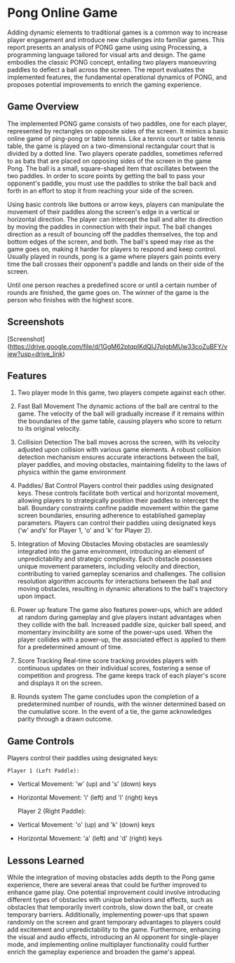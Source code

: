 # Pong Online Game

Adding dynamic elements to traditional games is a common way to increase player engagement and introduce new challenges into familiar games. This report presents an analysis of PONG game using using Processing, a programming language tailored for visual arts and design. The game embodies the classic PONG concept, entailing two players manoeuvring paddles to deflect a ball across the screen. The report evaluates the implemented features, the fundamental operational dynamics of PONG, and proposes potential improvements to enrich the gaming experience. 




## Game Overview
The implemented PONG game consists of two paddles, one for each player, represented by rectangles on opposite sides of the screen. It mimics a basic online game of ping-pong or table tennis. Like a tennis court or table tennis table, the game is played on a two-dimensional rectangular court that is divided by a dotted line. Two players operate paddles, sometimes referred to as bats that are placed on opposing sides of the screen in the game Pong. The ball is a small, square-shaped item that oscillates between the two paddles. In order to score points by getting the ball to pass your opponent's paddle, you must use the paddles to strike the ball back and forth in an effort to stop it from reaching your side of the screen.

Using basic controls like buttons or arrow keys, players can manipulate the movement of their paddles along the screen's edge in a vertical or horizontal direction. The player can intercept the ball and alter its direction by moving the paddles in connection with their input. The ball changes direction as a result of bouncing off the paddles themselves, the top and bottom edges of the screen, and both. The ball's speed may rise as the game goes on, making it harder for players to respond and keep control. Usually played in rounds, pong is a game where players gain points every time the ball crosses their opponent's paddle and lands on their side of the screen.

Until one person reaches a predefined score or until a certain number of rounds are finished, the game goes on. The winner of the game is the person who finishes with the highest score.



## Screenshots

[Screenshot] (https://drive.google.com/file/d/1GgM62ptqpIKdQIJ7plgbMUw33coZuBFY/view?usp=drive_link)


## Features
1. Two player mode
In this game, two players compete against each other.

2. Fast Ball Movement
The dynamic actions of the ball are central to the game. The velocity of the ball will gradually increase if it remains within the boundaries of the game table, causing players who score to return to its original velocity. 

3. Collision Detection
The ball moves across the screen, with its velocity adjusted upon collision with various game elements. A robust collision detection mechanism ensures accurate interactions between the ball, player paddles, and moving obstacles, maintaining fidelity to the laws of physics within the game environment

4. Paddles/ Bat Control
Players control their paddles using designated keys. These controls facilitate both vertical and horizontal movement, allowing players to strategically position their paddles to intercept the ball. Boundary constraints confine paddle movement within the game screen boundaries, ensuring adherence to established gameplay parameters. Players can control their paddles using designated keys ('w' and’s’ for Player 1, 'o' and 'k' for Player 2).

5. Integration of Moving Obstacles
Moving obstacles are seamlessly integrated into the game environment, introducing an element of unpredictability and strategic complexity. Each obstacle possesses unique movement parameters, including velocity and direction, contributing to varied gameplay scenarios and challenges. The collision resolution algorithm accounts for interactions between the ball and moving obstacles, resulting in dynamic alterations to the ball's trajectory upon impact.

6. Power up feature
The game also features power-ups, which are added at random during gameplay and give players instant advantages when they collide with the ball. Increased paddle size, quicker ball speed, and momentary invincibility are some of the power-ups used. When the player collides with a power-up, the associated effect is applied to them for a predetermined amount of time.

7. Score Tracking
Real-time score tracking provides players with continuous updates on their individual scores, fostering a sense of competition and progress.  The game keeps track of each player's score and displays it on the screen.

8. Rounds system
The game concludes upon the completion of a predetermined number of rounds, with the winner determined based on the cumulative score. In the event of a tie, the game acknowledges parity through a drawn outcome.


## Game Controls
Players control their paddles using designated keys:

	Player 1 (Left Paddle):
-	Vertical Movement: 'w' (up) and 's' (down) keys
-	Horizontal Movement: 'i' (left) and 'l' (right) keys


	Player 2 (Right Paddle):
- 	Vertical Movement: 'o' (up) and 'k' (down) keys
- 	Horizontal Movement: 'a' (left) and 'd' (right) keys



## Lessons Learned

While the integration of moving obstacles adds depth to the Pong game experience, there are several areas that could be further improved to enhance game play. One potential improvement could involve introducing different types of obstacles with unique behaviors and effects, such as obstacles that temporarily invert controls, slow down the ball, or create temporary barriers. Additionally, implementing power-ups that spawn randomly on the screen and grant temporary advantages to players could add excitement and unpredictability to the game. Furthermore, enhancing the visual and audio effects, introducing an AI opponent for single-player mode, and implementing online multiplayer functionality could further enrich the gameplay experience and broaden the game's appeal.
